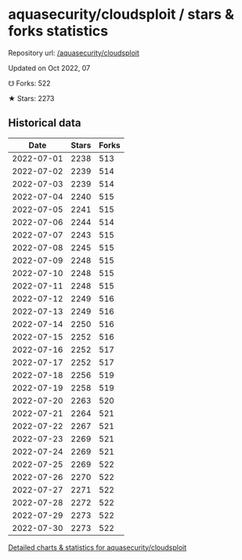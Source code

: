 # aquasecurity/cloudsploit / stars & forks statistics

Repository url: [/aquasecurity/cloudsploit](https://github.com/aquasecurity/cloudsploit)

Updated on Oct 2022, 07

☋ Forks: 522

★ Stars: 2273

## Historical data
| Date | Stars | Forks |
|------|-------|-------|
| 2022-07-01 | 2238 | 513 | 
| 2022-07-02 | 2239 | 514 | 
| 2022-07-03 | 2239 | 514 | 
| 2022-07-04 | 2240 | 515 | 
| 2022-07-05 | 2241 | 515 | 
| 2022-07-06 | 2244 | 514 | 
| 2022-07-07 | 2243 | 515 | 
| 2022-07-08 | 2245 | 515 | 
| 2022-07-09 | 2248 | 515 | 
| 2022-07-10 | 2248 | 515 | 
| 2022-07-11 | 2248 | 515 | 
| 2022-07-12 | 2249 | 516 | 
| 2022-07-13 | 2249 | 516 | 
| 2022-07-14 | 2250 | 516 | 
| 2022-07-15 | 2252 | 516 | 
| 2022-07-16 | 2252 | 517 | 
| 2022-07-17 | 2252 | 517 | 
| 2022-07-18 | 2256 | 519 | 
| 2022-07-19 | 2258 | 519 | 
| 2022-07-20 | 2263 | 520 | 
| 2022-07-21 | 2264 | 521 | 
| 2022-07-22 | 2267 | 521 | 
| 2022-07-23 | 2269 | 521 | 
| 2022-07-24 | 2269 | 521 | 
| 2022-07-25 | 2269 | 522 | 
| 2022-07-26 | 2270 | 522 | 
| 2022-07-27 | 2271 | 522 | 
| 2022-07-28 | 2272 | 522 | 
| 2022-07-29 | 2273 | 522 | 
| 2022-07-30 | 2273 | 522 | 


[Detailed charts & statistics for aquasecurity/cloudsploit](https://reviewgithub.com/rep/aquasecurity/cloudsploit)
